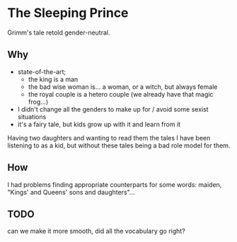 # The Sleeping Prince

Grimm's tale retold gender-neutral.


## Why

- state-of-the-art;
  - the king is a man
  - the bad wise woman is... a woman, or a witch, but always female
  - the royal couple is a hetero couple (we already have that magic frog...)
- I didn't change all the genders to make up for / avoid some sexist situations
- it's a fairy tale, but kids grow up with it and learn from it

Having two daughters and wanting to read them the tales I have been listening to as a kid,
but without these tales being a bad role model for them.

## How

I had problems finding appropriate counterparts for some words: maiden,
"Kings' and Queens' sons and daughters"...

## TODO

can we make it more smooth, did all the vocabulary go right?
